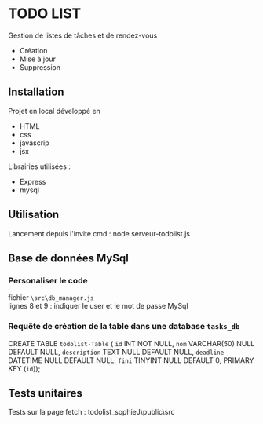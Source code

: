 # TODO LIST

Gestion de listes de tâches et de rendez-vous
* Création
* Mise à jour
* Suppression


## Installation

Projet en local développé en 

* HTML
* css 
* javascrip
* jsx

Librairies utilisées :

* Express 
* mysql

## Utilisation

Lancement depuis l'invite cmd : node serveur-todolist.js

## Base de données MySql

### Personaliser le code

fichier `\src\db_manager.js`  
lignes 8 et 9 : indiquer le user et le mot de passe MySql

### Requête de création de la table dans une database `tasks_db`
CREATE TABLE `todolist-Table` (
  `id` INT NOT NULL,
  `nom` VARCHAR(50) NULL DEFAULT NULL,
  `description` TEXT NULL DEFAULT NULL,
  `deadline` DATETIME NULL DEFAULT NULL,
  `fini` TINYINT NULL DEFAULT 0,
  PRIMARY KEY (`id`));

## Tests unitaires

Tests sur la page fetch :
    todolist_sophieJ\public\src
